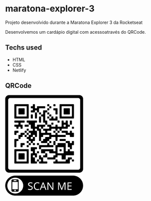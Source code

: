# maratona-explorer-3

Projeto desenvolvido durante a Maratona Explorer 3 da Rocketseat

Desenvolvemos um cardápio digital com acessoatravés do QRCode.

## Techs used

- HTML
- CSS
- Netlify

## QRCode
<img src="https://github.com/marciopsj/maratona-explorer-3/blob/main/qrcode.png" width="250" />
